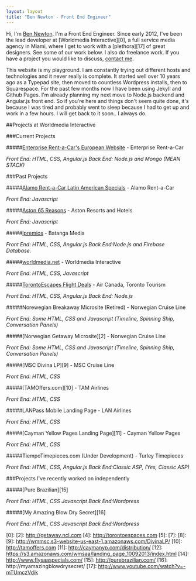 ```yaml
---
layout: layout
title: "Ben Newton - Front End Engineer"
---
```


Hi, I'm <a rel="author" href="https://plus.google.com/+BenNewton999?rel=author">Ben Newton</a>. I'm a Front End Engineer. Since early 2012, I've been the lead developer at [Worldmedia Interactive][0], a full service media agency in Miami, where I get to work with a [plethora][17] of great designers.  See some of our work below.  I also do freelance work.  If you have a project you would like to discuss, [contact me](/about).

This website is my playground.  I am constantly trying out different hosts and technologies and it never really is complete.  It started well over 10 years ago as a Typepad site, then moved to countless Wordpress installs, then to Squarespace.  For the past few months now I have been using Jekyll and Github Pages.  I'm already planning my next move to  Node.js backend and Angular.js front end.  So if you're here and things don't seem quite done, it's because I was tired and probably went to sleep because I had to get up and work in a few hours.  I will get back to it soon.. I always do.

##Projects at Worldmedia Interactive

###Current Projects

#####<a vital href="http://europe.enterprise.com">Enterprise Rent-a-Car's European Website</a> - Enterprise Rent-a-Car

_Front End: HTML, CSS, Angular.js Back End: Node.js and Mongo (MEAN STACK)_

###Past Projects

#####[Alamo Rent-a-Car Latin American Specials](http://latamspecials.alamo.com) - Alamo Rent-a-Car

_Front End: Javascript_

#####[Aston 65 Reasons](http://65reasons.astonhotels.com) - Aston Resorts and Hotels

_Front End: Javascript_

#####[Ipremios](http://ipremios.s3.amazonaws.com/index.html) - Batanga Media

_Front End: HTML, CSS, Angular.js  Back End:Node.js and Firebase Database._

#####[worldmedia.net](http://worldmedia.net) - Worldmedia Interactive

_Front End: HTML, CSS, Javascript_

#####[TorontoEscapes Flight Deals](http://torontoescapes.com/flight-deals/) - Air Canada, Toronto Tourism

_Front End: HTML, CSS, Angular.js Back End: Node.js_

#####Norewegian Breakaway Microsite (Retired) - Norwegian Cruise Line

_Front End: Some HTML, CSS and Javascript (Timeline, Spinning Ship, Conversation Panels)_

#####[Norwegian Getaway Microsite][2] - Norwegian Cruise Line

_Front End: Some HTML, CSS and Javascript (Timeline, Spinning Ship, Conversation Panels)_

#####[MSC Divina LP][9] - MSC Cruise Line

_Front End: HTML, CSS_

#####[TAMOffers.com][10] - TAM Airlines

_Front End: HTML, CSS_

#####LANPass Mobile Landing Page - LAN Airlines

_Front End: HTML, CSS_

#####[Cayman Yellow Pages Landing Page][11] - Cayman Yellow Pages

_Front End: HTML, CSS_

#####TiempoTimepieces.com (Under Development) - Turley Timepieces

_Front End: HTML, CSS, Angular.js Back End:Classic ASP, (Yes, Classic ASP)_

###Projects I've recently worked on independently

#####[Pure Brazilian][15]

_Front End: HTML, CSS Javascript  Back End:Wordpress_

#####[My Amazing Blow Dry Secret][16]

_Front End: HTML, CSS Javascript  Back End:Wordpress_

[0]: 
[2]: http://getaway.ncl.com
[4]: http://torontoespaces.com
[5]: 
[7]: 
[8]: 
[9]: http://wmmsc.s3-website-us-east-1.amazonaws.com/DivinaLP/
[10]: http://tamoffers.com
[11]: http://caymanyp.com/distribution/
[12]: https://s3.amazonaws.com/wmsaa/landing_page_10092013/index.html
[14]: http://www.flysaaspecials.com/
[15]: http://purebrazilian.com/
[16]: http://myamazingblowdrysecret/
[17]: http://www.youtube.com/watch?v=-mTUmczVdik

<script type="text/javascript">
var vitaldata='Blog Test';

var wall_id='1';

(function() {
var vw = document.createElement('script'); vw.type = 'text/javascript'; vw.async = true;
vw.src = ('https:' == document.location.protocol ? 'https://' : 'http://') + 's3.amazonaws.com/code.vitalwall.com/vitaldata.js';
var s = document.getElementsByTagName('script')[0]; s.parentNode.insertBefore(vw, s);
})();
</script>

